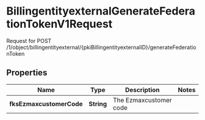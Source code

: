 

# BillingentityexternalGenerateFederationTokenV1Request

Request for POST /1/object/billingentityexternal/{pkiBillingentityexternalID}/generateFederationToken

## Properties

| Name | Type | Description | Notes |
|------------ | ------------- | ------------- | -------------|
|**fksEzmaxcustomerCode** | **String** | The Ezmaxcustomer code |  |



